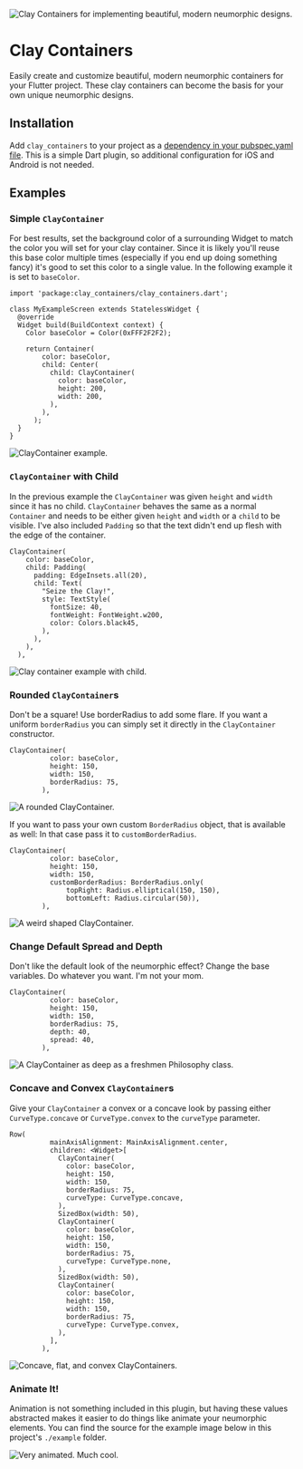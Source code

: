 ![Clay Containers for implementing beautiful, modern neumorphic designs.](./example_images/banner.png)

# Clay Containers

Easily create and customize beautiful, modern neumorphic containers for your Flutter project. These clay containers can become the basis for your own unique neumorphic designs. 

## Installation

Add `clay_containers` to your project as a [dependency in your pubspec.yaml file](https://flutter.dev/docs/development/packages-and-plugins/using-packages). This is a simple Dart plugin, so additional configuration for iOS and Android is not needed.

## Examples

### Simple `ClayContainer`
For best results, set the background
color of a surrounding Widget to match
the color you will set for your clay
container. Since it is likely you'll reuse this base color
multiple times (especially if you end up doing something fancy)
it's good to set this color to a single value. In the following example it
is set to `baseColor`.

```
import 'package:clay_containers/clay_containers.dart';

class MyExampleScreen extends StatelessWidget {
  @override
  Widget build(BuildContext context) {
    Color baseColor = Color(0xFFF2F2F2);

    return Container(
        color: baseColor,
        child: Center(
          child: ClayContainer(
            color: baseColor,
            height: 200,
            width: 200,
          ),
        ),
      );
  }
}
```

![ClayContainer example.](./example_images/simple.png)

### `ClayContainer` with Child

In the previous example the `ClayContainer` was given `height` and `width`
since it has no child.
`ClayContainer` behaves the same as a normal
`Container` and needs to be either given `height` and `width` or a `child` to be visible. I've also included `Padding` so that the text didn't end up flesh with the edge of the container.

```
ClayContainer(
    color: baseColor,
    child: Padding(
      padding: EdgeInsets.all(20),
      child: Text(
        "Seize the Clay!",
        style: TextStyle(
          fontSize: 40,
          fontWeight: FontWeight.w200,
          color: Colors.black45,
        ),
      ),
    ),
  ),
```

![Clay container example with child.](./example_images/simple_child.png)

### Rounded `ClayContainer`s

Don't be a square! Use borderRadius to add some flare. If you want a uniform `borderRadius` you can simply set it directly in the `ClayContainer` constructor.

```
ClayContainer(
          color: baseColor,
          height: 150,
          width: 150,
          borderRadius: 75,
        ),
```
![A rounded ClayContainer.](./example_images/circle.png)

If you want to pass your own custom `BorderRadius` object, that is available as well: In that case pass it to `customBorderRadius`. 

```
ClayContainer(
          color: baseColor,
          height: 150,
          width: 150,
          customBorderRadius: BorderRadius.only(
              topRight: Radius.elliptical(150, 150),
              bottomLeft: Radius.circular(50)),
        ),
```
![A weird shaped ClayContainer.](./example_images/weird.png)

### Change Default Spread and Depth

Don't like the default look of the neumorphic effect? Change the base variables. Do whatever you want. I'm not your mom. 

```
ClayContainer(
          color: baseColor,
          height: 150,
          width: 150,
          borderRadius: 75,
          depth: 40,
          spread: 40,
        ),
```
![A ClayContainer as deep as a freshmen Philosophy class.](./example_images/deep.png)

### Concave and Convex `ClayContainer`s

Give your `ClayContainer` a convex or a concave look by passing either `CurveType.concave` or `CurveType.convex` to the `curveType` parameter. 

```
Row(
          mainAxisAlignment: MainAxisAlignment.center,
          children: <Widget>[
            ClayContainer(
              color: baseColor,
              height: 150,
              width: 150,
              borderRadius: 75,
              curveType: CurveType.concave,
            ),
            SizedBox(width: 50),
            ClayContainer(
              color: baseColor,
              height: 150,
              width: 150,
              borderRadius: 75,
              curveType: CurveType.none,
            ),
            SizedBox(width: 50),
            ClayContainer(
              color: baseColor,
              height: 150,
              width: 150,
              borderRadius: 75,
              curveType: CurveType.convex,
            ),
          ],
        ),
```
![Concave, flat, and convex ClayContainers.](./example_images/concave_convex.png)

### Animate It!

Animation is not something included in this plugin, but having these values abstracted makes it easier to do things like animate your neumorphic elements. You can find the source for the example image below in this project's `./example` folder. 

![Very animated. Much cool.](./example_images/animated.gif)